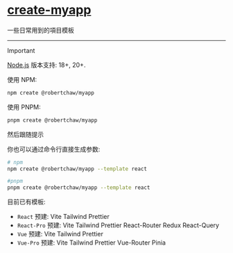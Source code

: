 # [create-myapp](https://github.com/RobertChaw/create-myapp)

一些日常用到的項目模板

--- 

> [!IMPORTANT]
>  [Node.js](https://nodejs.org/en/) 版本支持: 18+, 20+.
>

使用 NPM:

```bash
npm create @robertchaw/myapp
```

使用 PNPM:
```bash
pnpm create @robertchaw/myapp
```
然后跟随提示

你也可以通过命令行直接生成参数:
```bash
# npm
npm create @robertchaw/myapp --template react

#pnpm
pnpm create @robertchaw/myapp --template react
```
目前已有模板:
- `React` 预建: Vite Tailwind Prettier
- `React-Pro` 预建: Vite Tailwind Prettier React-Router Redux React-Query
- `Vue` 预建: Vite Tailwind Prettier
- `Vue-Pro` 预建: Vite Tailwind Prettier Vue-Router Pinia

